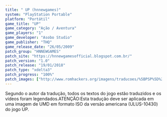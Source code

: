 ```yaml
---
title: " UP (hnnewgames)"
system: "PlayStation Portable"
platform: "Portátil"
game_title: "UP"
game_category: "Ação / Aventura"
game_players: "1"
game_developer: "Asobo Studio"
game_publisher: "THQ"
game_release_date: "26/05/2009"
patch_group: "HNNEWGAMES"
patch_site: "https://hnnewgamesofficial.blogspot.com.br/"
patch_version: "1.0"
patch_release: "19/01/2018"
patch_type: "xdelta3"
patch_progress: "100%"
patch_images: ["http://www.romhackers.org/imagens/traducoes/%5BPSP%5D%20UP%20-%20hnnewgames%20-%201.jpg","http://www.romhackers.org/imagens/traducoes/%5BPSP%5D%20UP%20-%20hnnewgames%20-%202.jpg","http://www.romhackers.org/imagens/traducoes/%5BPSP%5D%20UP%20-%20hnnewgames%20-%203.jpg"]
---
```

Segundo o autor da tradução, todos os textos do jogo estão traduzidos e os vídeos foram legendados.ATENÇÃO:Esta tradução deve ser aplicada em uma imagem de UMD em formato ISO da versão americana (ULUS-10430) do jogo UP.